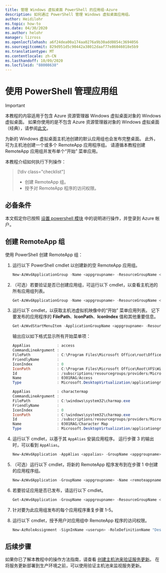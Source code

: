 ```yaml
---
title: 管理 Windows 虚拟桌面 PowerShell 的应用组-Azure
description: 如何通过 PowerShell 管理 Windows 虚拟桌面应用组。
author: Heidilohr
ms.topic: how-to
ms.date: 04/30/2020
ms.author: helohr
manager: lizross
ms.openlocfilehash: a6f24dea00a174aa0276a9b30add0854c3694056
ms.sourcegitcommit: 829d951d5c90442a38012daaf77e86046018e5b9
ms.translationtype: MT
ms.contentlocale: zh-CN
ms.lasthandoff: 10/09/2020
ms.locfileid: "88008638"
---
```

# <a name="manage-app-groups-using-powershell"></a>使用 PowerShell 管理应用组

>[!IMPORTANT]
>本教程的内容适用于包含 Azure 资源管理器 Windows 虚拟桌面对象的 Windows 虚拟桌面。 如果你使用的是不包含 Azure 资源管理器对象的 Windows 虚拟桌面（经典），请参阅[此文](./virtual-desktop-fall-2019/manage-app-groups-2019.md)。

为新的 Windows 虚拟桌面主机池创建的默认应用组也会发布完整桌面。 此外，可为主机池创建一个或多个 RemoteApp 应用程序组。 请遵循本教程创建 RemoteApp 应用组并发布单个“开始”  菜单应用。

本教程介绍如何执行下列操作：

> [!div class="checklist"]
> * 创建 RemoteApp 组。
> * 授予对 RemoteApp 程序的访问权限。

## <a name="prerequisites"></a>必备条件

本文假定你已按照 [设置 powershell 模块](powershell-module.md) 中的说明进行操作，并登录到 Azure 帐户。

## <a name="create-a-remoteapp-group"></a>创建 RemoteApp 组

使用 PowerShell 创建 RemoteApp 组：

1. 运行以下 PowerShell cmdlet 以创建新的空 RemoteApp 应用组。

   ```powershell
   New-AzWvdApplicationGroup -Name <appgroupname> -ResourceGroupName <resourcegroupname> -ApplicationGroupType "RemoteApp" -HostPoolArmPath '/subscriptions/SubscriptionId/resourcegroups/ResourceGroupName/providers/Microsoft.DesktopVirtualization/hostPools/HostPoolName'-Location <azureregion>
   ```

2. （可选）若要验证是否已创建应用组，可运行以下 cmdlet，以查看主机池的所有应用组列表。

   ```powershell
   Get-AzWvdApplicationGroup -Name <appgroupname> -ResourceGroupName <resourcegroupname>
   ```

3. 运行以下 cmdlet，以获取主机池虚拟机映像中的“开始”  菜单应用列表。 记下要发布的应用程序的 **FilePath**、**IconPath**、**IconIndex** 值和其他重要信息。

   ```powershell
   Get-AzWvdStartMenuItem -ApplicationGroupName <appgroupname> -ResourceGroupName <resourcegroupname> | Format-List | more
   ```

   输出应以如下格式显示所有开始菜单项：

   ```powershell
   AppAlias            : access
   CommandLineArgument :
   FilePath            : C:\Program Files\Microsoft Office\root\Office16\MSACCESS.EXE
   FriendlyName        :
   IconIndex           : 0
   IconPath            : C:\Program Files\Microsoft Office\Root\VFS\Windows\Installer\{90160000-000F-0000-1000-0000000FF1CE}\accicons.exe
   Id                  : /subscriptions/resourcegroups/providers/Microsoft.DesktopVirtualization/applicationgroups/startmenuitems/Access
   Name                : 0301RAG/Access
   Type                : Microsoft.DesktopVirtualization/applicationgroups/startmenuitems

   AppAlias            : charactermap
   CommandLineArgument :
   FilePath            : C:\windows\system32\charmap.exe
   FriendlyName        :
   IconIndex           : 0
   IconPath            : C:\windows\system32\charmap.exe
   Id                  : /subscriptions/resourcegroups/providers/Microsoft.DesktopVirtualization/applicationgroups/startmenuitems/Character Map
   Name                : 0301RAG/Character Map
   Type                : Microsoft.DesktopVirtualization/applicationgroups/startmenuitems
   ```

4. 运行以下 cmdlet，以基于其 `AppAlias` 安装应用程序。 运行步骤 3 的输出时，可以看到 `AppAlias`。

   ```powershell
   New-AzWvdApplication -AppAlias <appalias> -GroupName <appgroupname> -Name <remoteappname> -ResourceGroupName <resourcegroupname> -CommandLineSetting <DoNotAllow|Allow|Require>
   ```

5. （可选）运行以下 cmdlet，将新的 RemoteApp 程序发布到在步骤 1 中创建的应用程序组。

   ```powershell
   New-AzWvdApplication -GroupName <appgroupname> -Name <remoteappname> -ResourceGroupName <resourcegroupname> -Filepath <filepath> -IconPath <iconpath> -IconIndex <iconindex> -CommandLineSetting <DoNotAllow|Allow|Require>
   ```

6. 若要验证应用是否已发布，请运行以下 cmdlet。

   ```powershell
   Get-AzWvdApplication -GroupName <appgroupname> -ResourceGroupName <resourcegroupname>
   ```

7. 针对要为此应用组发布的每个应用程序重复步骤 1-5。
8. 运行以下 cmdlet，授予用户对应用组中 RemoteApp 程序的访问权限。

   ```powershell
   New-AzRoleAssignment -SignInName <userupn> -RoleDefinitionName "Desktop Virtualization User" -ResourceName <appgroupname> -ResourceGroupName <resourcegroupname> -ResourceType 'Microsoft.DesktopVirtualization/applicationGroups'
   ```

## <a name="next-steps"></a>后续步骤

如果你已了解本教程中的操作方法指南，请查看 [创建主机池来验证服务更新](create-validation-host-pool.md)。 在将服务更新部署到生产环境之前，可以使用验证主机池来监视服务更新。